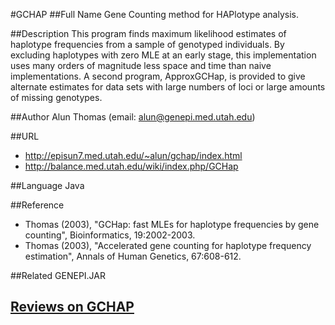 #GCHAP
##Full Name
Gene Counting method for HAPlotype analysis.

##Description
This program finds maximum likelihood estimates of haplotype frequencies from a sample of genotyped individuals. By excluding haplotypes with zero MLE at an early stage, this implementation uses many orders of magnitude less space and time than naive implementations. A second program, ApproxGCHap, is provided to give alternate estimates for data sets with large numbers of loci or large amounts of missing genotypes.

##Author
Alun Thomas (email: alun@genepi.med.utah.edu)

##URL
* http://episun7.med.utah.edu/~alun/gchap/index.html
* http://balance.med.utah.edu/wiki/index.php/GCHap

##Language
Java

##Reference
* Thomas (2003), "GCHap: fast MLEs for haplotype frequencies by gene counting", Bioinformatics, 19:2002-2003.
* Thomas (2003), "Accelerated gene counting for haplotype frequency estimation", Annals of Human Genetics, 67:608-612.

##Related
GENEPI.JAR


## [Reviews on GCHAP](https://github.com/gaow/genetic-analysis-software/issues/141)